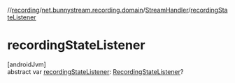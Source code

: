 //[recording](../../../index.md)/[net.bunnystream.recording.domain](../index.md)/[StreamHandler](index.md)/[recordingStateListener](recording-state-listener.md)

# recordingStateListener

[androidJvm]\
abstract var [recordingStateListener](recording-state-listener.md): [RecordingStateListener](../../net.bunnystream.recording/-recording-state-listener/index.md)?
